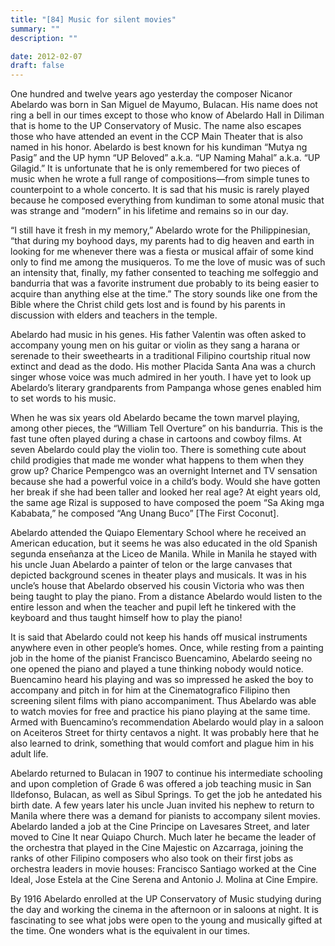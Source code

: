 ```yaml
---
title: "[84] Music for silent movies"
summary: ""
description: ""

date: 2012-02-07
draft: false
---
```


One hundred and twelve years ago yesterday the composer Nicanor Abelardo was born in San Miguel de Mayumo, Bulacan. His name does not ring a bell in our times except to those who know of Abelardo Hall in Diliman that is home to the UP Conservatory of Music. The name also escapes those who have attended an event in the CCP Main Theater that   is also named in his honor. Abelardo is best known for his kundiman “Mutya ng Pasig” and the UP hymn “UP Beloved” a.k.a. “UP Naming Mahal”   a.k.a. “UP Gilagid.” It is unfortunate that he is only remembered for   two pieces of music when he wrote a full range of compositions—from simple tunes to   counterpoint to a whole concerto. It is sad that his music is rarely played because he composed everything from kundiman to some atonal music that was strange and “modern” in his lifetime and remains so in our day.

“I still have it fresh in my memory,” Abelardo wrote for the Philippinesian, “that during my boyhood days, my parents had to dig heaven and earth in looking for me whenever there was a fiesta or musical affair of some kind only to find me among the musiqueros. To  me the love of music was of such an intensity that, finally, my father   consented to teaching me solfeggio and bandurria that was a favorite instrument due probably to its being easier to acquire than anything   else at the time.” The story sounds like one from the Bible where the   Christ child gets lost and is found by his parents in discussion with   elders and teachers in the temple.

Abelardo had music in his genes. His father Valentin was often asked   to accompany young men on his guitar or violin as they sang a harana   or serenade to their sweethearts in a traditional Filipino   courtship ritual now extinct and dead as the dodo. His mother   Placida Santa Ana was a church singer whose voice was much admired in   her youth. I have yet to look up Abelardo’s literary grandparents from   Pampanga whose genes enabled him to set words to his music.

When he was six years old Abelardo became the town marvel playing,   among other pieces, the “William Tell Overture” on his bandurria. This   is the fast tune often played during a chase in cartoons and cowboy   films. At seven Abelardo could play the violin too. There is something   cute about child prodigies that made me wonder what happens to them   when they grow up? Charice Pempengco was an overnight Internet and TV sensation because she had a powerful voice in a child’s body. Would   she have gotten her break if she had been taller and looked her real age? At eight years old, the same age Rizal is supposed to have   composed the poem “Sa Aking mga Kababata,” he composed “Ang Unang Buco” [The First Coconut].

Abelardo attended the Quiapo Elementary School where he received an   American education, but it seems he was also educated in the old   Spanish segunda enseñanza at the Liceo de Manila.  While in Manila he   stayed with his uncle Juan Abelardo a painter of telon or the large   canvases that depicted background scenes in theater plays and   musicals. It was in his uncle’s house that Abelardo observed his   cousin Victoria who was then being taught to play the piano. From a   distance Abelardo would listen to the entire lesson and when the   teacher and pupil left he tinkered with the keyboard and thus taught   himself how to play the piano!

It is said that Abelardo could not keep his hands off musical   instruments anywhere even in other people’s homes. Once, while resting   from a painting job in the home of the pianist Francisco Buencamino,   Abelardo seeing no one opened the piano and played a tune thinking   nobody would notice. Buencamino heard his playing and was so impressed   he asked the boy to accompany and pitch in for him at the   Cinematografico Filipino then screening silent films with piano   accompaniment. Thus Abelardo was able to watch movies for free and   practice his piano playing at the same time. Armed with Buencamino’s   recommendation Abelardo would play in a saloon on Aceiteros Street for   thirty centavos a night. It was probably here that he also learned to   drink, something that would comfort and plague him in his adult life.

Abelardo returned to Bulacan in 1907 to continue his intermediate   schooling and upon completion of Grade 6 was offered a job teaching   music in San Ildefonso, Bulacan, as well as Sibul Springs. To get the   job he antedated his birth date. A few years later his uncle Juan   invited his nephew to return to Manila where there was a demand for   pianists to accompany silent movies. Abelardo landed a job at the Cine   Principe on Lavesares Street, and later moved to Cine It near Quiapo   Church. Much later he became the leader of the orchestra that played   in the Cine Majestic on Azcarraga, joining the ranks of other Filipino   composers who also took on their first jobs as orchestra leaders in   movie houses: Francisco Santiago worked at the Cine Ideal, Jose Estela   at the Cine Serena and Antonio J. Molina at Cine Empire.

By 1916 Abelardo enrolled at the UP Conservatory of Music studying   during the day and working the cinema in the afternoon or in saloons   at night. It is fascinating to see what jobs were open to the young   and musically gifted at the time. One wonders what is the equivalent   in our times.
